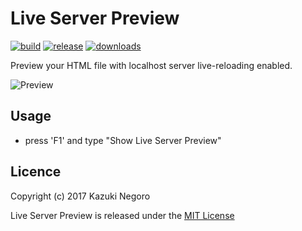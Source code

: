 # Live Server Preview

[![build](https://api.travis-ci.org/negokaz/vscode-live-server-preview.svg)](https://travis-ci.org/negokaz/vscode-live-server-preview) [![release](https://img.shields.io/vscode-marketplace/v/negokaz.live-server-preview.svg)](https://marketplace.visualstudio.com/items?itemName=negokaz.live-server-preview) [![downloads](https://img.shields.io/vscode-marketplace/d/negokaz.live-server-preview.svg)](https://marketplace.visualstudio.com/items?itemName=negokaz.live-server-preview)

Preview your HTML file with localhost server live-reloading enabled.

![Preview](https://github.com/negokaz/vscode-live-server-preview/raw/master/./doc/img/preview.gif)

## Usage

* press 'F1' and type "Show Live Server Preview"

## Licence

Copyright (c) 2017 Kazuki Negoro

Live Server Preview is released under the [MIT License](https://github.com/negokaz/vscode-live-server-preview/blob/master/./LICENSE)